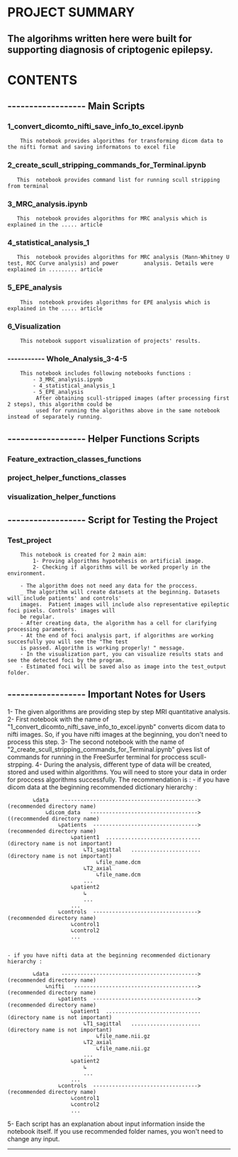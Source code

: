 # PROJECT SUMMARY



## The algorihms written here were built for supporting diagnosis of criptogenic epilepsy.



# CONTENTS 

## ------------------ Main Scripts

### 1_convert_dicomto_nifti_save_info_to_excel.ipynb
        This notebook provides algorithms for transforming dicom data to the nifti format and saving informatons to excel file 
### 2_create_scull_stripping_commands_for_Terminal.ipynb
       This  notebook provides command list for running scull stripping from terminal       
### 3_MRC_analysis.ipynb
       This  notebook provides algorithms for MRC analysis which is explained in the ..... article      
### 4_statistical_analysis_1
       This  notebook provides algorithms for MRC analysis (Mann-Whitney U test, ROC Curve analysis) and power        analysis. Details were explained in ......... article       
### 5_EPE_analysis
        This  notebook provides algorithms for EPE analysis which is explained in the ..... article       
### 6_Visualization
        This notebook support visualization of projects' results.
        
### ----------- Whole_Analysis_3-4-5
        This notebook includes following notebooks functions :
            - 3_MRC_analysis.ipynb
            - 4_statistical_analysis_1
            - 5_EPE_analysis
             After obtaining scull-stripped images (after processing first 2 steps), this algorithm could be 
             used for running the algorithms above in the same notebook instead of separately running.

## ------------------ Helper Functions Scripts

### Feature_extraction_classes_functions
### project_helper_functions_classes
### visualization_helper_functions


## ------------------ Script for Testing the Project

### Test_project
        This notebook is created for 2 main aim:
            1- Proving algorithms hypotehesis on artificial image.
            2- Checking if algorithms will be worked properly in the environment.
        
        - The algorithm does not need any data for the proccess.
        _ The algorithm will create datasets at the beginning. Datasets will include patients' and controls' 
        images.  Patient images will include also representative epileptic foci pixels. Controls' images will 
        be regular. 
        - After creating data, the algorithm has a cell for clarifying processing parameters.
        - At the end of foci analysis part, if algorithms are working succesfully you will see the "The test 
        is passed. Algorithm is working properly! " message.
        - In the visualization part, you can visualize results stats and see the detected foci by the program.
        - Estimated foci will be saved also as image into the test_output folder.


## ------------------ Important Notes for Users

1- The given algorithms are providing step by step MRI quantitative analysis. 
2- First notebook with the name of "1_convert_dicomto_nifti_save_info_to_excel.ipynb" converts dicom data to nifti images. So, if you have nifti images at the beginning, you don't need to process this step.
3- The second notebook with the name of "2_create_scull_stripping_commands_for_Terminal.ipynb" gives list of commands for running in the FreeSurfer terminal for proccess scull-strpping.
4- During the analysis, different type of data will be created, stored and used within algorithms. You will need to store your data in order for proccess algorithms successfully. The recommendation is :
    - if you have dicom data at the beginning recommended dictionary hierarchy :
    
            ↳data    ------------------------------------------->(recommended directory name)
                ↳dicom_data   ---------------------------------->((recommended directory name)
                    ↳patients  --------------------------------->(recommended directory name)
                        ↳patient1  ..............................(directory name is not important)
                            ↳T1_sagittal   ......................(directory name is not important)
                                ↳file_name.dcm
                            ↳T2_axial   
                                ↳file_name.dcm
                            ...
                        ↳patient2
                            ↳
                            ...
                        ...
                    ↳controls  --------------------------------->(recommended directory name)
                        ↳control1
                        ↳control2
                        ...
        
    
    - if you have nifti data at the beginning recommended dictionary hierarchy :    
    
            ↳data    ------------------------------------------->(recommended directory name)
                ↳nifti   --------------------------------------->(recommended directory name)
                    ↳patients  --------------------------------->(recommended directory name)
                        ↳patient1  ..............................(directory name is not important)
                            ↳T1_sagittal   ......................(directory name is not important)
                                ↳file_name.nii.gz
                            ↳T2_axial    
                                ↳file_name.nii.gz
                            ...
                        ↳patient2
                            ↳
                            ...
                        ...
                    ↳controls  --------------------------------->(recommended directory name)
                        ↳control1
                        ↳control2
                        ...

5- Each script has an explanation about input information inside the notebook itself. If you use recommended folder names, you won't need to change any input. 


--------------
